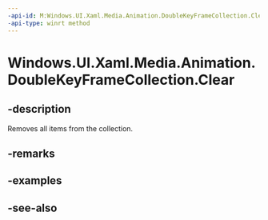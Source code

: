 ```yaml
---
-api-id: M:Windows.UI.Xaml.Media.Animation.DoubleKeyFrameCollection.Clear
-api-type: winrt method
---
```


<!-- Method syntax
public void Clear()
-->

# Windows.UI.Xaml.Media.Animation.DoubleKeyFrameCollection.Clear

## -description
Removes all items from the collection.



## -remarks


## -examples

## -see-also

